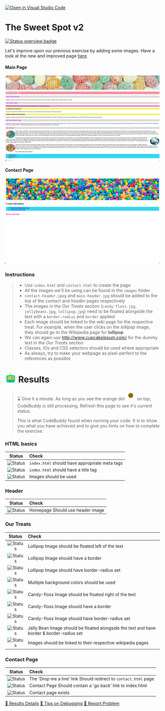 [![Open in Visual Studio Code](https://classroom.github.com/assets/open-in-vscode-c66648af7eb3fe8bc4f294546bfd86ef473780cde1dea487d3c4ff354943c9ae.svg)](https://classroom.github.com/online_ide?assignment_repo_id=9695902&assignment_repo_type=AssignmentRepo)
# The Sweet Spot v2
[![Status overview badge](../../blob/badges/.github/badges/main/badge.svg)](#-results)


Let's improve upon our previous exercise by adding some images. Have a look at the new and improved page [here](https://digitalcareerinstitute.github.io/UIB-content-the-sweet-spot-v2/index.html)

#### Main Page

![main page](images/main.png)

#### Contact Page

![contact page](images/contact.png)

### Instructions

> - Use `index.html` and `contact.html` to create the page
> - All the images we'll be using can be found in the `images` folder
> - `contact-header.jpeg` and `main-header.jpg` should be added to the top of the _contact_ and _header_ pages respectively
> - The images in the _Our Treats_ section (`candy-floss.jpg`, `jellybeans.jpg`, `lollipop.jpg`) need to be floated alongside the text with a `border-radius` and `border` applied
> - Each image should be linked to the wiki page for the respective treat. For example, when the user clicks on the _lollipop_ image, they should go to the Wikipedia page for **lollipop**
> - We can again use http://www.cupcakeipsum.com/ for the dummy text in the _Our Treats_ section
> - Classes, IDs and CSS selectors should be used where appropriate
> - As always, try to make your webpage as pixel-perfect to the references as possible

[//]: # (autograding info start)
# <img src="https://github.com/DCI-EdTech/autograding-setup/raw/main/assets/bot-large.svg" alt="" data-canonical-src="https://github.com/DCI-EdTech/autograding-setup/raw/main/assets/bot-large.svg" height="31" /> Results
> ⌛ Give it a minute. As long as you see the orange dot ![processing](https://raw.githubusercontent.com/DCI-EdTech/autograding-setup/main/assets/processing.svg) on top, CodeBuddy is still processing. Refresh this page to see it's current status.
>
> This is what CodeBuddy found when running your code. It is to show you what you have achieved and to give you hints on how to complete the exercise.


### HTML basics

|                 Status                  | Check                                                                                    |
| :-------------------------------------: | :--------------------------------------------------------------------------------------- |
| ![Status](../../blob/badges/.github/badges/main/status0.svg) | `index.html` should have appropriate meta tags |
| ![Status](../../blob/badges/.github/badges/main/status1.svg) | `index.html` should have a title tag |
| ![Status](../../blob/badges/.github/badges/main/status2.svg) | Images should be used |

### Header

|                 Status                  | Check                                                                                    |
| :-------------------------------------: | :--------------------------------------------------------------------------------------- |
| ![Status](../../blob/badges/.github/badges/main/status3.svg) | Homepage Should use header image |

### Our Treats

|                 Status                  | Check                                                                                    |
| :-------------------------------------: | :--------------------------------------------------------------------------------------- |
| ![Status](../../blob/badges/.github/badges/main/status4.svg) | Lollipop Image should be floated left of the text |
| ![Status](../../blob/badges/.github/badges/main/status5.svg) | Lollipop Image should have a border |
| ![Status](../../blob/badges/.github/badges/main/status6.svg) | Lollipop Image should have border-radius set |
| ![Status](../../blob/badges/.github/badges/main/status7.svg) | Multiple background colors should be used |
| ![Status](../../blob/badges/.github/badges/main/status8.svg) | Candy-floss Image should be floated right of the text |
| ![Status](../../blob/badges/.github/badges/main/status9.svg) | Candy-floss Image should have a border |
| ![Status](../../blob/badges/.github/badges/main/status10.svg) | Candy-floss Image should have border-radius set |
| ![Status](../../blob/badges/.github/badges/main/status11.svg) | Jelly Bean Image should be floated alongside the text and have border & border-radius set |
| ![Status](../../blob/badges/.github/badges/main/status12.svg) | Images should be linked to their respective wikipedia pages |

### Contact Page

|                 Status                  | Check                                                                                    |
| :-------------------------------------: | :--------------------------------------------------------------------------------------- |
| ![Status](../../blob/badges/.github/badges/main/status13.svg) | The 'Drop me a line' link Should redirect to `contact.html` page |
| ![Status](../../blob/badges/.github/badges/main/status14.svg) | Contact Page Should contain a 'go back' link to index.html |
| ![Status](../../blob/badges/.github/badges/main/status15.svg) | Contact page exists |



[🔬 Results Details](../../actions)
[🐞 Tips on Debugging](https://github.com/DCI-EdTech/autograding-setup/wiki/How-to-work-with-CodeBuddy)
[📢 Report Problem](https://docs.google.com/forms/d/e/1FAIpQLSfS8wPh6bCMTLF2wmjiE5_UhPiOEnubEwwPLN_M8zTCjx5qbg/viewform?usp=pp_url&entry.652569746=UIB-content-the-sweet-spot-v2)


[//]: # (autograding info end)